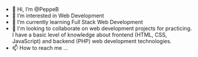 - 👋 Hi, I’m @PeppeB
- 👀 I’m interested in Web Development
- 🌱 I’m currently learning Full Stack Web Development
- 💞️ I'm looking to collaborate on web development projects for practicing.
   I have a basic level of knowledge about frontend (HTML, CSS, JavaScript)
   and backend (PHP) web development technologies.
- 📫 How to reach me ...

<!---
PeppeB/PeppeB is a ✨ special ✨ repository because its `README.md` (this file) appears on your GitHub profile.
You can click the Preview link to take a look at your changes.
--->
